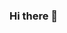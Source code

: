 ### Hi there 👋

<!--
**kushdarji11/kushdarji11** is a ✨ _special_ ✨ repository because its `README.md` (this file) appears on your GitHub profile.

Here are some ideas to get you started:

- 🔭 I’m currently working on multiple projects
- 🌱 I’m currently learning mern stack
- 👯 I’m looking to collaborate with the company requiring for new grad software developer role
- 💬 Ask me about Java, React, Node, Python, Firebase, AWS
- 📫 How to reach me: kushdarji1618@gmail.com
- 😄 Experience: http://serverless-kush-app.s3-website.us-east-2.amazonaws.com/#/home 
- ⚡ Fun fact is I love coding
- 📄 Connect with me on https://www.linkedin.com/in/kush-darji-5037b316a/
